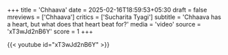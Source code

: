 +++
title = 'Chhaava'
date = 2025-02-16T18:59:53+05:30
draft = false
mreviews = ['Chhaava']
critics = ['Sucharita Tyagi']
subtitle = 'Chhaava has a heart, but what does that heart beat for?'
media = 'video'
source = 'xT3wJd2nB6Y'
score = 1
+++

{{< youtube id="xT3wJd2nB6Y" >}}
